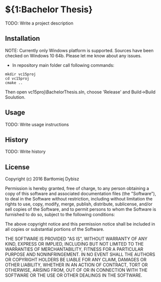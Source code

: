 # ${1:Bachelor Thesis}
TODO: Write a project description
## Installation
NOTE: Currently only Windows platform is supported. Sources have been checked on Windows 10 64b.
Please let me know about any issues.
- In repository main folder call following commands:
```
mkdir vc15proj
cd vc15proj
cmake ..
```
Then open vc15proj\BachelorThesis.sln, choose 'Release' and Build->Build Soulution.
## Usage
TODO: Write usage instructions

## History
TODO: Write history

## License
Copyright (c) 2016 Bartłomiej Dybisz


Permission is hereby granted, free of charge, to any person obtaining a copy of this software and associated documentation files (the "Software"), to deal in the Software without restriction, including without limitation the rights to use, copy, modify, merge, publish, distribute, sublicense, and/or sell copies of the Software, and to permit persons to whom the Software is furnished to do so, subject to the following conditions:

The above copyright notice and this permission notice shall be included in all copies or substantial portions of the Software.

THE SOFTWARE IS PROVIDED "AS IS", WITHOUT WARRANTY OF ANY KIND, EXPRESS OR IMPLIED, INCLUDING BUT NOT LIMITED TO THE WARRANTIES OF MERCHANTABILITY, FITNESS FOR A PARTICULAR PURPOSE AND NONINFRINGEMENT. IN NO EVENT SHALL THE AUTHORS OR COPYRIGHT HOLDERS BE LIABLE FOR ANY CLAIM, DAMAGES OR OTHER LIABILITY, WHETHER IN AN ACTION OF CONTRACT, TORT OR OTHERWISE, ARISING FROM, OUT OF OR IN CONNECTION WITH THE SOFTWARE OR THE USE OR OTHER DEALINGS IN THE SOFTWARE.
